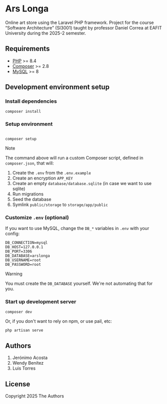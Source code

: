 # Ars Longa

Online art store using the Laravel PHP framework. Project for the course
“Software Architecture” (SI3001) taught by professor Daniel Correa at EAFIT
University during the 2025-2 semester.

## Requirements

- [PHP][php8.4] >= 8.4
- [Composer][composer] >= 2.8
- [MySQL][mysql] >= 8

[php8.4]: <https://www.php.net/releases/8.4/en.php> "PHP: A popular general-purpose scripting language that is especially suited to web development."
[composer]: <https://getcomposer.org/> "Composer: A Dependency Manager for PHP"
[mysql]: <https://www.mysql.com/> "MySQL: The world's most popular open source database"

## Development environment setup

### Install dependencies

```shell
composer install
```

### Setup environment

```shell

composer setup
```

> [!NOTE]
> The command above will run a custom Composer script, defined in
> `composer.json`, that will:
>  1. Create the `.env` from the `.env.example`
>  2. Create an encryption `APP_KEY`
>  3. Create an empty `database/database.sqlite` (in case we want to use sqlite)
>  4. Run migrations
>  5. Seed the database
>  6. Symlink `public/storage` to `storage/app/public`

### Customize `.env` (optional)

If you want to use MySQL, change the `DB_*` variables in `.env` with your config:

```
DB_CONNECTION=mysql
DB_HOST=127.0.0.1
DB_PORT=3306
DB_DATABASE=arslonga
DB_USERNAME=root
DB_PASSWORD=root
```

> [!WARNING]
> You must create the `DB_DATABASE` yourself. We're not automating that for you.

### Start up development server

```shell
composer dev
```

Or, if you don't want to rely on npm, or use pail, etc:

```shell
php artisan serve
```

## Authors

1. Jerónimo Acosta
2. Wendy Benítez
3. Luis Torres

## License

Copyright 2025 The Authors

